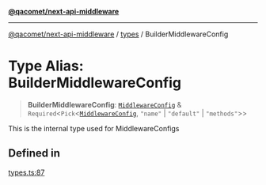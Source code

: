 [**@qacomet/next-api-middleware**](../../README.md)

***

[@qacomet/next-api-middleware](../../modules.md) / [types](../README.md) / BuilderMiddlewareConfig

# Type Alias: BuilderMiddlewareConfig

> **BuilderMiddlewareConfig**: [`MiddlewareConfig`](../interfaces/MiddlewareConfig.md) & `Required`\<`Pick`\<[`MiddlewareConfig`](../interfaces/MiddlewareConfig.md), `"name"` \| `"default"` \| `"methods"`\>\>

This is the internal type used for MiddlewareConfigs

## Defined in

[types.ts:87](https://github.com/QAComet/next-api-middleware/blob/3a5114602cac5b5b5beddb1f0725ccefe957f2a6/src/types.ts#L87)
